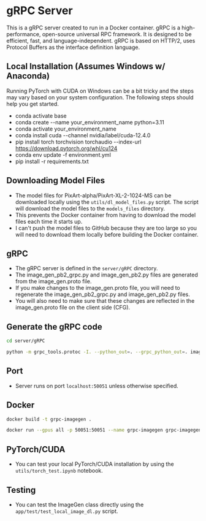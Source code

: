 # gRPC Server

This is a gRPC server created to run in a Docker container.
gRPC is a high-performance, open-source universal RPC framework. It is designed to be efficient, fast, and language-independent. gRPC is based on HTTP/2, uses Protocol Buffers as the interface definition language.

## Local Installation (Assumes Windows w/ Anaconda)
Running PyTorch with CUDA on Windows can be a bit tricky and the steps may vary based on your system configuration. The following steps should help you get started.

- conda activate base
- conda create --name your_environment_name python=3.11
- conda activate your_environment_name
- conda install cuda --channel nvidia/label/cuda-12.4.0
- pip install torch torchvision torchaudio --index-url https://download.pytorch.org/whl/cu124
- conda env update -f environment.yml
- pip install -r requirements.txt

## Downloading Model Files
- The model files for PixArt-alpha/PixArt-XL-2-1024-MS can be downloaded locally using the `utils/dl_model_files.py` script. The script will download the model files to the `models_files` directory.
- This prevents the Docker container from having to download the model files each time it starts up.
- I can't push the model files to GitHub because they are too large so you will need to download them locally before building the Docker container.

## gRPC
- The gRPC server is defined in the `server/gRPC` directory.
- The image_gen_pb2_grpc.py and image_gen_pb2.py files are generated from the image_gen.proto file.
- If you make changes to the image_gen.proto file, you will need to regenerate the image_gen_pb2_grpc.py and image_gen_pb2.py files.
- You will also need to make sure that these changes are reflected in the image_gen.proto file on the client side (CFG).

## Generate the gRPC code
```bash
cd server/gRPC
```
 ```bash
python -m grpc_tools.protoc -I. --python_out=. --grpc_python_out=. image_gen.proto
```

## Port 
- Server runs on port `localhost:50051` unless otherwise specified.

## Docker
```bash
docker build -t grpc-imagegen .
```

```bash
docker run --gpus all -p 50051:50051 --name grpc-imagegen grpc-imagegen
```

## PyTorch/CUDA
- You can test your local PyTorch/CUDA installation by using the `utils/torch_test.ipynb` notebook.

## Testing
- You can test the ImageGen class directly using the `app/test/test_local_image_dl.py` script.